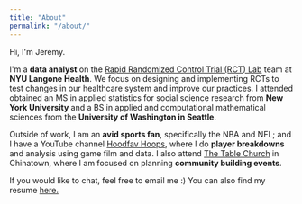 ```yaml
---
title: "About"
permalink: "/about/"
---
```

Hi, I'm Jeremy.

I'm a **data analyst** on the [Rapid Randomized Control Trial (RCT) Lab](https://med.nyu.edu/centers-programs/healthcare-innovation-delivery-science/delivery-system-redesign/rapid-randomized-controlled-trial-lab) team at **NYU Langone Health**. We focus on designing and implementing RCTs to test changes in our healthcare system and improve our practices.
I attended obtained an MS in applied statistics for social science research from **New York University** and a BS in applied and computational mathematical sciences from the **University of Washington in Seattle**.

Outside of work, I am an **avid sports fan**, specifically the NBA and NFL; and I have a YouTube channel [Hoodfav Hoops](https://www.youtube.com/channel/UClUwbRtQPu_rOAwgNdcZpFw), where I do **player breakdowns** and analysis using game film and data. 
I also attend [The Table Church](https://www.tablechurch.nyc/) in Chinatown, where I am focused on planning **community building events**.

If you would like to chat, feel free to email me :) You can also find my resume [here.](https://www.jeremylu43.github.io/images/resume.pdf)